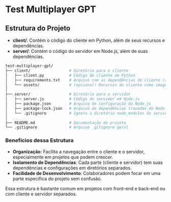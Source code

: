 # Test Multiplayer GPT

## Estrutura do Projeto

- **client/**: Contém o código do cliente em Python, além de seus recursos e dependências.
- **server/**: Contém o código do servidor em Node.js, além de suas dependências.


```bash
test-multiplayer-gpt/
├── client/                 # Diretório para o cliente
│   ├── client.py           # Código do cliente em Python
│   ├── requirements.txt    # Arquivo com as dependências do cliente (se necessário)
│   └── assets/             # (opcional) Recursos do cliente como imagens, sons, etc.
│
├── server/                 # Diretório para o servidor
│   ├── server.js           # Código do servidor em Node.js
│   ├── package.json        # Arquivo de configuração do Node.js
│   ├── package-lock.json   # Arquivo de dependências travadas do Node.js
│   └── .gitignore          # Ignora o diretório node_modules do servidor
│
├── README.md               # Documentação do projeto
└── .gitignore              # Arquivo .gitignore geral
```

### Benefícios dessa Estrutura

- **Organização**: Facilita a navegação entre o cliente e o servidor, especialmente em projetos que podem crescer.
- **Isolamento de Dependências**: Cada parte (cliente e servidor) tem suas dependências e configurações em diretórios separados.
- **Facilidade de Desenvolvimento**: Colaboradores podem focar em uma parte específica do projeto sem confusão.

Essa estrutura é bastante comum em projetos com front-end e back-end ou com cliente e servidor separados.
